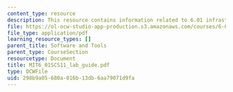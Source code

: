```yaml
---
content_type: resource
description: This resource contains information related to 6.01 infrastructure.
file: https://ol-ocw-studio-app-production.s3.amazonaws.com/courses/6-01sc-introduction-to-electrical-engineering-and-computer-science-i-spring-2011/298b9a05680a016b13db6aa79071d9fa_MIT6_01SCS11_lab_guide.pdf
file_type: application/pdf
learning_resource_types: []
parent_title: Software and Tools
parent_type: CourseSection
resourcetype: Document
title: MIT6_01SCS11_lab_guide.pdf
type: OCWFile
uid: 298b9a05-680a-016b-13db-6aa79071d9fa
---
```

